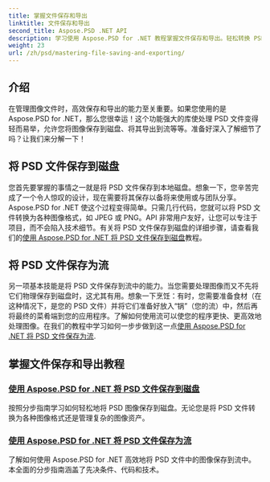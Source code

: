 ```yaml
---
title: 掌握文件保存和导出
linktitle: 文件保存和导出
second_title: Aspose.PSD .NET API
description: 学习使用 Aspose.PSD for .NET 教程掌握文件保存和导出。轻松转换 PSD 文件并高效管理复杂图像资产。
weight: 23
url: /zh/psd/mastering-file-saving-and-exporting/
---
```

## 介绍

在管理图像文件时，高效保存和导出的能力至关重要。如果您使用的是 Aspose.PSD for .NET，那么您很幸运！这个功能强大的库使处理 PSD 文件变得轻而易举，允许您将图像保存到磁盘、将其导出到流等等。准备好深入了解细节了吗？让我们来分解一下！

## 将 PSD 文件保存到磁盘

您首先要掌握的事情之一就是将 PSD 文件保存到本地磁盘。想象一下，您辛苦完成了一个令人惊叹的设计，现在需要将其保存以备将来使用或与团队分享。Aspose.PSD for .NET 使这个过程变得简单。只需几行代码，您就可以将 PSD 文件转换为各种图像格式，如 JPEG 或 PNG。API 非常用户友好，让您可以专注于项目，而不会陷入技术细节。有关将 PSD 文件保存到磁盘的详细步骤，请查看我们的[使用 Aspose.PSD for .NET 将 PSD 文件保存到磁盘](./saving-psd-files-to-disk/)教程。

## 将 PSD 文件保存为流

另一项基本技能是将 PSD 文件保存到流中的能力。当您需要处理图像而又不先将它们物理保存到磁盘时，这尤其有用。想象一下烹饪：有时，您需要准备食材（在这种情况下，是您的 PSD 文件）并将它们准备好放入“锅”（您的流）中，然后再将最终的菜肴端到您的应用程序。了解如何使用流可以使您的程序更快、更高效地处理图像。在我们的教程中学习如何一步步做到这一点[使用 Aspose.PSD for .NET 将 PSD 文件保存为流](./saving-psd-files-to-streams/).

## 掌握文件保存和导出教程
### [使用 Aspose.PSD for .NET 将 PSD 文件保存到磁盘](./saving-psd-files-to-disk/)
按照分步指南学习如何轻松地将 PSD 图像保存到磁盘。无论您是将 PSD 文件转换为各种图像格式还是管理复杂的图像资产。
### [使用 Aspose.PSD for .NET 将 PSD 文件保存为流](./saving-psd-files-to-streams/)
了解如何使用 Aspose.PSD for .NET 高效地将 PSD 文件中的图像保存到流中。本全面的分步指南涵盖了先决条件、代码和技术。